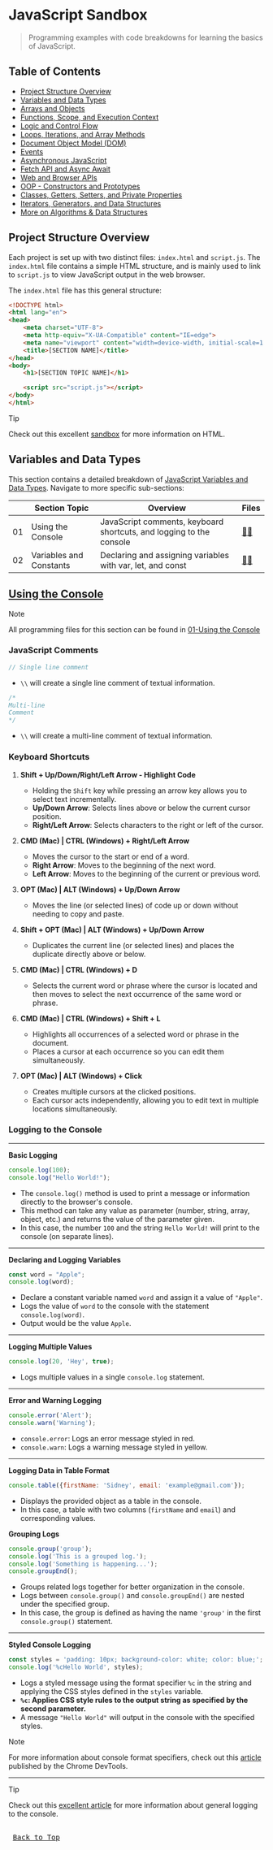 # JavaScript Sandbox

>Programming examples with code breakdowns for learning the basics of JavaScript.

## Table of Contents
* [Project Structure Overview](#project-structure-overview)
* [Variables and Data Types](#variables-and-data-types)
* [Arrays and Objects](#)
* [Functions, Scope, and Execution Context](#)
* [Logic and Control Flow](#)
* [Loops, Iterations, and Array Methods](#)
* [Document Object Model (DOM)](#)
* [Events](#)
* [Asynchronous JavaScript](#)
* [Fetch API and Async Await](#)
* [Web and Browser APIs](#)
* [OOP - Constructors and Prototypes](#)
* [Classes, Getters, Setters, and Private Properties](#)
* [Iterators, Generators, and Data Structures](#)
* [More on Algorithms & Data Structures](#)

## Project Structure Overview

Each project is set up with two distinct files: `index.html` and `script.js`. The `index.html` file contains a simple HTML structure, and is mainly used to link to `script.js` to view JavaScript output in the web browser.

The `index.html` file has this general structure:
```html
<!DOCTYPE html>
<html lang="en">
<head>
    <meta charset="UTF-8">
    <meta http-equiv="X-UA-Compatible" content="IE=edge">
    <meta name="viewport" content="width=device-width, initial-scale=1.0">
    <title>[SECTION NAME]</title>
</head>
<body>
    <h1>[SECTION TOPIC NAME]</h1>

    <script src="script.js"></script>
</body>
</html>
```

> [!TIP]
> Check out this excellent [sandbox](https://github.com/sidneyshafer/html-sandbox) for more information on HTML.

## Variables and Data Types

This section contains a detailed breakdown of [JavaScript Variables and Data Types](/src/01-Variables%20and%20Data%20Types). Navigate to more specific sub-sections:

|    | Section Topic     | Overview | Files | 
| -- |-----------------  | -------- |------------------ |
| 01 | Using the Console | JavaScript comments, keyboard shortcuts, and logging to the console | [:link::file_folder:](/src/01-Variables%20and%20Data%20Types/01-Using%20the%20Console) |
| 02 | Variables and Constants | Declaring and assigning variables with var, let, and const | [:link::file_folder:](/src/01-Variables%20and%20Data%20Types/02-Variables%20and%20Constants) |

## [Using the Console](/src/01-Variables%20and%20Data%20Types/01-Using%20the%20Console)
> [!NOTE]
> All programming files for this section can be found in [01-Using the Console](/src/01-Variables%20and%20Data%20Types/01-Using%20the%20Console)

### JavaScript Comments
```javascript
// Single line comment
```
* `\\` will create a single line comment of textual information.

```javascript
/*
Multi-line
Comment
*/
```
* `\\` will create a multi-line comment of textual information.

### Keyboard Shortcuts

1. **Shift + Up/Down/Right/Left Arrow - Highlight Code**
    * Holding the `Shift` key while pressing an arrow key allows you to select text incrementally.
    * **Up/Down Arrow**: Selects lines above or below the current cursor position.
    * **Right/Left Arrow**: Selects characters to the right or left of the cursor.

2. **CMD (Mac) | CTRL (Windows) + Right/Left Arrow**
    * Moves the cursor to the start or end of a word.
    * **Right Arrow**: Moves to the beginning of the next word.
    * **Left Arrow**: Moves to the beginning of the current or previous word.

3. **OPT (Mac) | ALT (Windows) + Up/Down Arrow**
    * Moves the line (or selected lines) of code up or down without needing to copy and paste.

4. **Shift + OPT (Mac) | ALT (Windows) + Up/Down Arrow**
    * Duplicates the current line (or selected lines) and places the duplicate directly above or below.

5. **CMD (Mac) | CTRL (Windows) + D**
    * Selects the current word or phrase where the cursor is located and then moves to select the next occurrence of the same word or phrase.

6. **CMD (Mac) | CTRL (Windows) + Shift + L**
    * Highlights all occurrences of a selected word or phrase in the document.
    * Places a cursor at each occurrence so you can edit them simultaneously.

7. **OPT (Mac) | ALT (Windows) + Click**
    * Creates multiple cursors at the clicked positions.
    * Each cursor acts independently, allowing you to edit text in multiple locations simultaneously.

### Logging to the Console
---
**Basic Logging**
```javascript
console.log(100);
console.log("Hello World!");
```
* The `console.log()` method is used to print a message or information directly to the browser's console.
* This method can take any value as parameter (number, string, array, object, etc.) and returns the value of the parameter given.
* In this case, the number `100` and the string `Hello World!` will print to the console (on separate lines).
---

**Declaring and Logging Variables**
```javascript
const word = "Apple";
console.log(word);
```
* Declare a constant variable named `word` and assign it a value of `"Apple"`.
* Logs the value of `word` to the console with the statement `console.log(word)`.
* Output would be the value `Apple`.
---

**Logging Multiple Values**
```javascript
console.log(20, 'Hey', true);
```
* Logs multiple values in a single `console.log` statement.
---

**Error and Warning Logging**
```javascript
console.error('Alert');
console.warn('Warning');
```
* `console.error`: Logs an error message styled in red.
* `console.warn`: Logs a warning message styled in yellow.
---

**Logging Data in Table Format**
```javascript
console.table({firstName: 'Sidney', email: 'example@gmail.com'});
```
* Displays the provided object as a table in the console.
* In this case, a table with two columns (`firstName` and `email`) and corresponding values.

**Grouping Logs**
```javascript
console.group('group');
console.log('This is a grouped log.');
console.log('Something is happening...');
console.groupEnd();
```
* Groups related logs together for better organization in the console.
* Logs between `console.group()` and `console.groupEnd()` are nested under the specified group.
* In this case, the group is defined as having the name `'group'` in the first `console.group()` statement.
---

**Styled Console Logging**
```javascript
const styles = 'padding: 10px; background-color: white; color: blue;';
console.log('%cHello World', styles);
```
* Logs a styled message using the format specifier `%c` in the string and applying the CSS styles defined in the `styles` variable.
* **`%c`: Applies CSS style rules to the output string as specified by the second parameter.**
* A message `"Hello World"` will output in the console with the specified styles.

> [!NOTE]
> For more information about console format specifiers, check out this [article](https://developer.chrome.com/docs/devtools/console/format-style) published by the Chrome DevTools.

---

> [!TIP]
> Check out this [excellent article](https://www.geeksforgeeks.org/javascript-console-log-method/) for more information about general logging to the console.

<kbd> <br> [Back to Top](#table-of-contents) <br> </kbd>